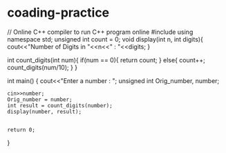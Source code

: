 # coading-practice



// Online C++ compiler to run C++ program online
#include <iostream>
using namespace std;
unsigned int count = 0;
void display(int n, int digits){
    cout<<"Number of Digits in "<<n<<" : "<<digits;
}

int count_digits(int num){
    if(num == 0){
        return count;
    }
    else{
        count++;
        count_digits(num/10);
    }
}

int main() {
    cout<<"Enter a number : ";
    unsigned int Orig_number, number;
    
    cin>>number;
    Orig_number = number;
    int result = count_digits(number);
    display(number, result);
    

    return 0;
}
